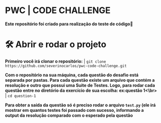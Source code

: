 # PWC | CODE CHALLENGE

**Este repositório foi criado para realização do teste de código🚀**

# 🛠️ Abrir e rodar o projeto

**Primeiro você irá clonar o repositório:**
| `git clone https://github.com/severinocarlos/pwc-code-challenge.git`

**Com o repositório na sua máquina, cada questão do desafio está separada por pastas. Para cada questão existe um arquivo que contém a resolução e outro que possui uma Suite de Testes. Logo, para rodar cada questão entre no diretório da exercício de sua escolha: ex:questão 1<\br>**
| `cd question-1`

**Para obter a saída da questão só é preciso rodar o arquivo `test.py` (ele irá mostrar em quantos testes foi passado com sucesso, informando a output da resolução comparado com o esperado pela questão**
